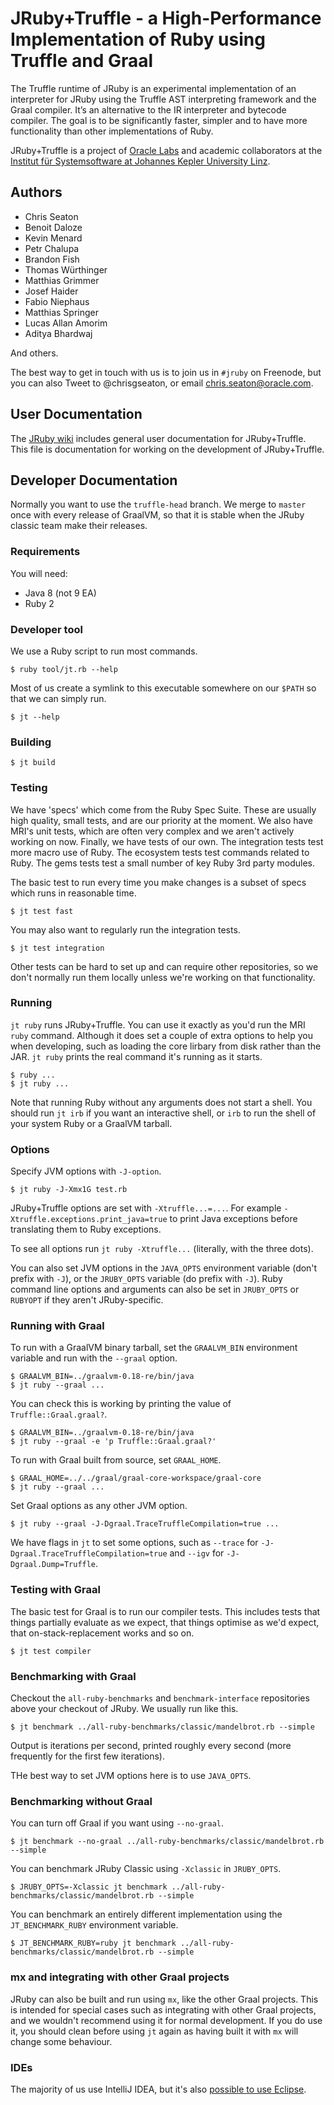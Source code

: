 # JRuby+Truffle - a High-Performance Implementation of Ruby using Truffle and Graal

The Truffle runtime of JRuby is an experimental implementation of an interpreter
for JRuby using the Truffle AST interpreting framework and the Graal compiler.
It’s an alternative to the IR interpreter and bytecode compiler. The goal is to
be significantly faster, simpler and to have more functionality than other
implementations of Ruby.

JRuby+Truffle is a project of [Oracle Labs](https://labs.oracle.com) and
academic collaborators at the [Institut für Systemsoftware at Johannes Kepler
University Linz](http://ssw.jku.at).

## Authors

* Chris Seaton
* Benoit Daloze
* Kevin Menard
* Petr Chalupa
* Brandon Fish
* Thomas Würthinger
* Matthias Grimmer
* Josef Haider
* Fabio Niephaus
* Matthias Springer
* Lucas Allan Amorim
* Aditya Bhardwaj

And others.

The best way to get in touch with us is to join us in `#jruby` on Freenode, but 
you can also Tweet to @chrisgseaton, or email chris.seaton@oracle.com.

## User Documentation

The [JRuby wiki](https://github.com/jruby/jruby/wiki/Truffle) includes general
user documentation for JRuby+Truffle. This file is documentation for working on
the development of JRuby+Truffle.

## Developer Documentation

Normally you want to use the `truffle-head` branch. We merge to `master` once
with every release of GraalVM, so that it is stable when the JRuby classic
team make their releases.

### Requirements

You will need:

* Java 8 (not 9 EA)
* Ruby 2

### Developer tool

We use a Ruby script to run most commands.

```
$ ruby tool/jt.rb --help
```

Most of us create a symlink to this executable somewhere on our `$PATH` so
that we can simply run.

```
$ jt --help
```

### Building

```
$ jt build
```

### Testing

We have 'specs' which come from the Ruby Spec Suite. These are usually high
quality, small tests, and are our priority at the moment. We also have MRI's
unit tests, which are often very complex and we aren't actively working on now.
Finally, we have tests of our own. The integration tests test more macro use of
Ruby. The ecosystem tests test commands related to Ruby. The gems tests test a
small number of key Ruby 3rd party modules.

The basic test to run every time you make changes is a subset of specs which
runs in reasonable time.

```
$ jt test fast
```

You may also want to regularly run the integration tests.

```
$ jt test integration
```

Other tests can be hard to set up and can require other repositories, so we
don't normally run them locally unless we're working on that functionality.

### Running

`jt ruby` runs JRuby+Truffle. You can use it exactly as you'd run the MRI `ruby`
command. Although it does set a couple of extra options to help you when
developing, such as loading the core lirbary from disk rather than the JAR. `jt
ruby` prints the real command it's running as it starts.

```
$ ruby ...
$ jt ruby ...
```

Note that running Ruby without any arguments does not start a shell. You should
run `jt irb` if you want an interactive shell, or `irb` to run the shell of your
system Ruby or a GraalVM tarball.

### Options

Specify JVM options with `-J-option`.

```
$ jt ruby -J-Xmx1G test.rb
```

JRuby+Truffle options are set with `-Xtruffle...=...`. For example
`-Xtruffle.exceptions.print_java=true` to print Java exceptions before
translating them to Ruby exceptions.

To see all options run `jt ruby -Xtruffle...` (literally, with the three dots).

You can also set JVM options in the `JAVA_OPTS` environment variable (don't
prefix with `-J`), or the `JRUBY_OPTS` variable (do prefix with `-J`). Ruby
command line options and arguments can also be set in `JRUBY_OPTS` or `RUBYOPT`
if they aren't JRuby-specific.

### Running with Graal

To run with a GraalVM binary tarball, set the `GRAALVM_BIN` environment variable
and run with the `--graal` option.

```
$ GRAALVM_BIN=../graalvm-0.18-re/bin/java
$ jt ruby --graal ...
```

You can check this is working by printing the value of `Truffle::Graal.graal?`.

```
$ GRAALVM_BIN=../graalvm-0.18-re/bin/java
$ jt ruby --graal -e 'p Truffle::Graal.graal?'
```

To run with Graal built from source, set `GRAAL_HOME`.

```
$ GRAAL_HOME=../../graal/graal-core-workspace/graal-core
$ jt ruby --graal ...
```

Set Graal options as any other JVM option.

```
$ jt ruby --graal -J-Dgraal.TraceTruffleCompilation=true ...
```

We have flags in `jt` to set some options, such as `--trace` for
`-J-Dgraal.TraceTruffleCompilation=true` and `--igv` for
`-J-Dgraal.Dump=Truffle`.

### Testing with Graal

The basic test for Graal is to run our compiler tests. This includes tests that
things partially evaluate as we expect, that things optimise as we'd expect,
that on-stack-replacement works and so on.

```
$ jt test compiler
```

### Benchmarking with Graal

Checkout the `all-ruby-benchmarks` and `benchmark-interface` repositories above
your checkout of JRuby. We usually run like this.

```
$ jt benchmark ../all-ruby-benchmarks/classic/mandelbrot.rb --simple
```

Output is iterations per second, printed roughly every second (more frequently
for the first few iterations).

THe best way to set JVM options here is to use `JAVA_OPTS`.

### Benchmarking without Graal

You can turn off Graal if you want using `--no-graal`.

```
$ jt benchmark --no-graal ../all-ruby-benchmarks/classic/mandelbrot.rb --simple
```

You can benchmark JRuby Classic using `-Xclassic` in `JRUBY_OPTS`.

```
$ JRUBY_OPTS=-Xclassic jt benchmark ../all-ruby-benchmarks/classic/mandelbrot.rb --simple
```

You can benchmark an entirely different implementation using the
`JT_BENCHMARK_RUBY` environment variable.

```
$ JT_BENCHMARK_RUBY=ruby jt benchmark ../all-ruby-benchmarks/classic/mandelbrot.rb --simple
```

### mx and integrating with other Graal projects

JRuby can also be built and run using `mx`, like the other Graal projects. This
is intended for special cases such as integrating with other Graal projects, and
we wouldn't recommend using it for normal development. If you do use it, you
should clean before using `jt` again as having built it with `mx` will change
some behaviour.

###  IDEs

The majority of us use IntelliJ IDEA, but it's also [possible to use
Eclipse](https://github.com/jruby/jruby/wiki/Using-Eclipse-with-JRuby-Truffle).
